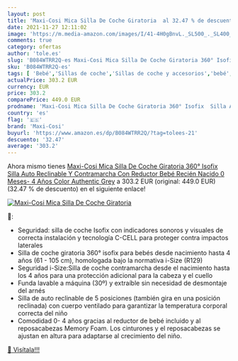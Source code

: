 ```yaml
---
layout: post
title: 'Maxi-Cosi Mica Silla De Coche Giratoria  al 32.47 % de descuento'
date: 2021-11-27 12:11:02
image: 'https://m.media-amazon.com/images/I/41-4H0gBnvL._SL500_._SL400_.jpg'
comments: true
category: ofertas
author: 'tole.es'
slug: 'B084WTRR2Q-es Maxi-Cosi Mica Silla De Coche Giratoria 360° Isofix Silla...'
sku: 'B084WTRR2Q-es'
tags: [ 'Bebé','Sillas de coche','Sillas de coche y accesorios','bebé','coche','de','isofix','maxi-cosi','nacido','recién','silla', ]
actualPrice: 303.2 EUR
currency: EUR
price: 303.2
comparePrice: 449.0 EUR
prodname: 'Maxi-Cosi Mica Silla De Coche Giratoria 360° Isofix  Silla Auto Reclinable Y Contramarcha  Con Reductor Bebé Recién Nacido  0 Meses- 4 Años  Color Authentic Grey'
country: 'es'
flag: '🇪🇸'
brand: 'Maxi-Cosi'
buyurl: 'https://www.amazon.es/dp/B084WTRR2Q/?tag=tolees-21'
descuento: '32.47'
average: '303.2'
---
```


Ahora mismo tienes [Maxi-Cosi Mica Silla De Coche Giratoria 360° Isofix  Silla Auto Reclinable Y Contramarcha  Con Reductor Bebé Recién Nacido  0 Meses- 4 Años  Color Authentic Grey](https://www.amazon.es/dp/B084WTRR2Q/?tag=tolees-21) a 303.2 EUR (original: 449.0 EUR) (32.47 %  de descuento) en el siguiente enlace!

[![Maxi-Cosi Mica Silla De Coche Giratoria ](https://m.media-amazon.com/images/I/41-4H0gBnvL._SL500_._SL400_.jpg)](https://www.amazon.es/dp/B084WTRR2Q/?tag=tolees-21)

🔎:

- Seguridad: silla de coche Isofix con indicadores sonoros y visuales de correcta instalación y tecnología C-CELL para proteger contra impactos laterales
- Silla de coche giratoria 360° isofix para bebés desde nacimiento hasta 4 años (61 - 105 cm), homologada bajo la normativa i-Size (R129)
- Seguridad i-Size:Silla de coche contramarcha desde el nacimiento hasta los 4 años para una protección adicional para la cabeza y el cuello
- Funda lavable a máquina (30º) y extraíble sin necesidad de desmontaje del arnés
- Silla de auto reclinable de 5 posiciones (también gira en una posición reclinada) con cuerpo ventilado para garantizar la temperatura corporal correcta del niño
- Comodidad 0- 4 años gracias al reductor de bebé incluido y al reposacabezas Memory Foam. Los cinturones y el reposacabezas se ajustan en altura para adaptarse al crecimiento del niño.

[🛒 Visítala!!!](https://www.amazon.es/dp/B084WTRR2Q/?tag=tolees-21)
